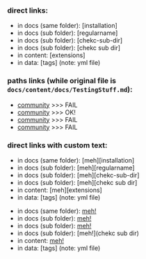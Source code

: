 ### direct links:

- in docs (same folder): [installation]
- in docs (sub folder): [regularname]
- in docs (sub folder): [chekc-sub-dir]
- in docs (sub folder): [chekc sub dir]
- in content: [extensions]
- in data: [tags] (note: yml file)

### paths links (while original file is `docs/content/docs/TestingStuff.md`):

- [community](community.md) >>> FAIL
- [community](./getting-started/community.md) >>> OK!
- [community](./content/getting-started/community.md) >>> FAIL
- [community](./docs/content/getting-started/community.md) >>> FAIL

### direct links with custom text:

- in docs (same folder): [meh][installation]
- in docs (sub folder): [meh][regularname]
- in docs (sub folder): [meh][chekc-sub-dir]
- in docs (sub folder): [meh][chekc sub dir]
- in content: [meh][extensions]
- in data: [tags] (note: yml file)

* in docs (same folder): [meh!](installation)
* in docs (sub folder): [meh!](regularname)
* in docs (sub folder): [meh!](chekc-sub-dir)
* in docs (sub folder): [meh!](chekc sub dir)
* in content: [meh!](extensions)
* in data: [tags] (note: yml file)

